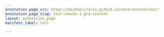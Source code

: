 ```yaml
---
annotation_page_uri: https://michaeljfaris.github.io/test/annotations/test-canvas-1-gra-context.json
annotation_page_slug: test-canvas-1-gra-context
layout: annotation_page
manifest_label: test

---
```

